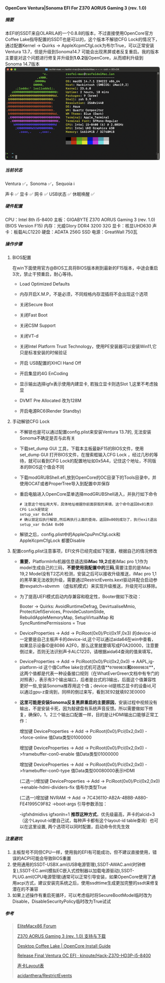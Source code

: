 #### OpenCore  Ventura|Sonoma  EFI For  Z370 AORUS Gaming 3 (rev. 1.0)  

##### 摘要

本EFI的SSDT来自OLARILA的一个0.8.8的版本，不过直接使用OpenCore官方Coffee Lake指导配置的SSDT也是可以的，这个版本不解锁CFG Lock的情况下，通过配置Kernel -> Quirks -> AppleXcpmCfgLock为布尔True，可以正常安装Ventura 13.7，但是升级到Sonoma14.7 可能会出现黑屏或者反复重启。我的版本主要是对这个问题进行修复并升级到**1.0.2**版OpenCore，从而顺利升级到Sonoma 14.7版本
![系统信息](info.png)

##### 当前状态

Ventura :white_check_mark:，Sonoma :white_check_mark:，Sequoia :information_source:

声卡				:white_check_mark:
显卡				:white_check_mark:
网卡				:white_check_mark:
USB状态		:white_check_mark:
休眠唤醒		:white_check_mark:

##### 硬件配置

CPU：Intel 8th i5-8400
主板：GIGABYTE Z370 AORUS Gaming 3 (rev. 1.0)  (BIOS Version F15)
内存：光威Glory DDR4 3200	32G
显卡：核显UHD630
声卡：板载ALC1220
硬盘：ADATA 256G SSD
电源：GreatWall 750瓦

##### 操作步骤

1. BIOS配置

   在win下面使用官方@BIOS工具将BIOS版本刷到最新的F15版本，中途会重启3次，禁止干预重启，耐心等待。

   + Load Optimized Defaults

   + 内存开启X.M.P，不是必须，不同规格内存混插将不会出现这个选项 

   + 关闭Secure Boot

   + 关闭Fast Boot

   + 关闭CSM Support

   + 关闭VT-d

   + 关闭Intel Platform Trust Technology，使用PE安装器可以安装Win11,它只是标准安装的时候验证

   + 开启 USB配置的XHCI Hand Off

   + 开启集显的4G EnCoding

   + 显示输出选择igfx表示使用内建显卡, 若独立显卡则选Slot 1,这里不考虑独显

   + DVMT Pre Allocated 改为128M

   + 开启电源RC6(Render Standby)

     

2. 手动解锁CFG Lock

   + 不解锁也是可以通过配置config.plist来安装Ventura 13.7的, 无法安装Sonoma不确定是否与此有关

   + 下载set_dump GUI 工具，下载本主板最新F15的BIOS文件，使用set_dump GUI 打开BIOS文件，在搜索框输入CFG Lock ，经过几秒的等待，就可以看到CFG Lock的配置地址如0x5A4，记住这个地址，不同版本的BIOS这个值会不同

   + 下载modGRUBShell.efi,放到OpenCore的OC目录下的Tools目录中，并使用OCAT或者ProperTree导入到配置中并保存

   + 重启电脑进入OpenCore菜单选择modGRUBShell进入，并执行如下命令

     ```
     # 注意这个地址用大写，具体地址根据你前面获取的来填，这个命令返回0x01表示CFG Lock是锁定
     setup_var 0x5A4
     # 确认锁定后执行解锁,然后再执行上面的查询，返回0x00则成功了，执行exit退出
     setup_var 0x5A4 0x00
     ```

   + 解锁之后，config.plist中的AppleCpuPmCfgLock和AppleXcpmCfgLock 都要Disable

     

3. 配置config.plist注意事项，EFI文件已经完成如下配置，根据自己的情况修改

   + **重要**，PlatformInfo机器信息请选择**iMac 19,2**或者iMac pro 1,1作为model生成自己的三码，**不要使用我配置中的三码**,需要注意的是iMac 19,2 Model没有T2芯片检测，安装之后可以接收升级推送，iMac pro 1,1 的黑苹果无法收到升级，需要通过RestrictEvents.kext驱动并配合启动参数revpatch=sbvmm （虚拟机模式）来实现升级推送，升级完可以移除。

   + 为了提高UEFI模式启动内存兼容和稳定性，Booter做如下改动：

     Booter -> Quirks: AvoidRuntimeDefrag, DevirtualiseMmio, ProtectUefiServices, ProvideCustomSlide, RebuildAppleMemoryMap, SetupVirtualMap 和 SyncRuntimePermissions = True

   + DeviceProperties -> Add -> PciRoot(0x0)/Pci(0x1F,0x3) 的device-id一定要是自己主板声卡的device-id,这个可以通过aida64在win中查看，如果显示设备ID是8086 A2F0，那么这里就要填写成F0A20000，注意要倒过来，否则无法识别声卡ALC1220，请根据aida64查询的值来填写。

   + DeviceProperties -> Add -> PciRoot(0x0)/Pci(0x2,0x0) -> AAPL,ig-platform-id 这个值Coffee lake台式机可选值**`07009B3E`**和**`00009B3E`**，这两个值都是代表一种设备接口规则（在WhatEverGreen文档中有专门的对照表），表示有3个输出端口，后者是台式的3输出，后面这个值兼容性更好一些,安装Sonoma推荐用这个值；device-id是核芯显卡的设备id,可以通过gpu-z查询到，同样的倒过来写，看到3E92就填923E0000

   + **这里可能是安装Sonoma反复黑屏重启的主要原因**，安装过程中视频没有输出，不是安装卡死，因为敲键盘有系统声音反馈。所以需要做如下修复，确保0，1，2三个输出口配置一样，目的是让HDMI输出口能够正常工作：

     增加键 DeviceProperties -> Add -> PciRoot(0x0)/Pci(0x2,0x0) ->force-online  值Data类型01000000

     增加键 DeviceProperties -> Add -> PciRoot(0x0)/Pci(0x2,0x0) ->framebuffer-con0-enable 值Data类型01000000

     增加键 DeviceProperties -> Add -> PciRoot(0x0)/Pci(0x2,0x0) ->framebuffer-con0-type  值Data类型00080000表示HDMI
   
     (二选一)增加键 DeviceProperties -> Add -> PciRoot(0x0)/Pci(0x2,0x0) ->enable-hdmi-dividers-fix 值布尔类型True
   
     (二选一)增加键 NVRAM -> Add -> 7C436110-AB2A-4BBB-A880-FE41995C9F82 ->boot-args 引导参数添加：
     
      -igfxhdmidivs  igfxonln=1 **推荐这种方式**，优先级最高，声卡的alcid=3 （这个Layout-id要自己试，每种声卡都有这个layout-id table查询）也可以在这里设置, 两个选项可以同时配置，启动命令优先生效
     
   

##### 注意避坑

1. 主板型号不同但CPU一样，使用我的EFI有可能成功，但不建议直接使用，错误的ACPI可能会导致BIOS重置
2. 使用通用的SSDT-USBX.aml(USB电源管理),SSDT-AWAC.aml(时钟修复),SSDT-EC.aml(模拟EC嵌入式控制器以加载电源驱动),SSDT-PLUG.aml(CPU电源管理)通常可以正常引导安装，如果OpenCore使用了通用acpi方式，建议安装完系统之后，使用ssdttime生成更加完整的ssdt来修复潜在的不兼容
3. 如果上述操作有重启死循环，可以考虑临时将SecureBootModel临时改为Disable，DisableSecurityPolicy临时改为True试试



##### 参考


> [EliteMacx86 Forum](https://elitemacx86.com/threads/gigabyte-z370-aorus-gaming-3-intel-core-i5-8400-32gb-ram-amd-rx-580-opencore.718/)
>
> [Z370 AORUS Gaming 3 (rev. 1.0) 支持与下载 ](https://www.gigabyte.cn/Motherboard/Z370-AORUS-Gaming-3-rev-10/support#support-dl-driver)
>
> [Desktop Coffee Lake | OpenCore Install Guide](https://dortania.github.io/OpenCore-Install-Guide/config.plist/coffee-lake.html#deviceproperties)
>
> [Release Final Ventura OC EFI · kinoute/Hack-Z370-HD3P-i5-8400](https://github.com/acidanthera/WhateverGreen/blob/master/Manual/FAQ.IntelHD.cn.md)
>
> [声卡Layout表](https://github.com/acidanthera/AppleALC/wiki/Supported-codecs)
>
> [acidanthera/RestrictEvents](https://github.com/acidanthera/RestrictEvents)